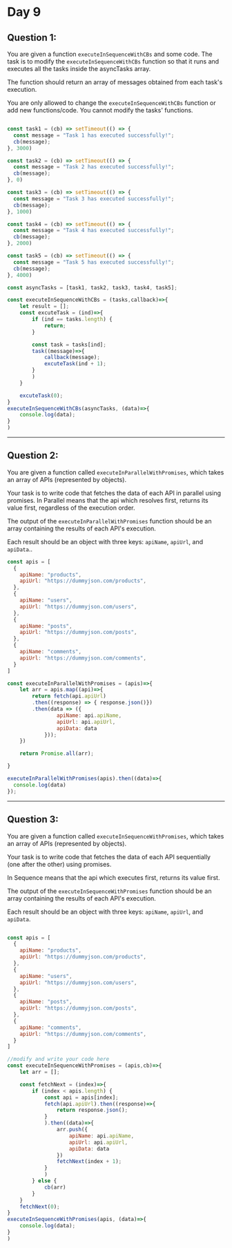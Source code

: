 
<h1>Day 9</h1>

## Question 1:

You are given a function `executeInSequenceWithCBs` and some code. The task is to
modify the `executeInSequenceWithCBs` function so that it runs and executes all
the tasks inside the asyncTasks array. 

The function should return an array of messages obtained from each task's
execution.

You are only allowed to change the `executeInSequenceWithCBs` function or add new
functions/code. You cannot modify the tasks' functions.

```javascript

const task1 = (cb) => setTimeout(() => {
  const message = "Task 1 has executed successfully!";
  cb(message);
}, 3000)

const task2 = (cb) => setTimeout(() => {
  const message = "Task 2 has executed successfully!";
  cb(message);
}, 0)

const task3 = (cb) => setTimeout(() => {
  const message = "Task 3 has executed successfully!";
  cb(message);
}, 1000)

const task4 = (cb) => setTimeout(() => {
  const message = "Task 4 has executed successfully!";
  cb(message);
}, 2000)

const task5 = (cb) => setTimeout(() => {
  const message = "Task 5 has executed successfully!";
  cb(message);
}, 4000)

const asyncTasks = [task1, task2, task3, task4, task5];

const executeInSequenceWithCBs = (tasks,callback)=>{
    let result = [];
    const excuteTask = (ind)=>{
        if (ind == tasks.length) {
            return;
        }

        const task = tasks[ind];
        task((message)=>{
            callback(message);
            excuteTask(ind + 1);
        }
        )
    }

    excuteTask(0);
}
executeInSequenceWithCBs(asyncTasks, (data)=>{
    console.log(data);
}
)


```

-------------------------------------------------------------------

## Question 2:

You are given a function called `executeInParallelWithPromises`, which takes an
array of APIs (represented by objects). 

Your task is to write code that fetches the data of each API in parallel using
promises. In Parallel means that the api which resolves first, returns its value
first, regardless of the execution order. 

The output of the `executeInParallelWithPromises` function should be an array
containing the results of each API's execution.

Each result should be an object with three keys: `apiName`, `apiUrl`, and
`apiData`..

```javascript
const apis = [
  {
    apiName: "products", 
    apiUrl: "https://dummyjson.com/products",
  }, 
  {
    apiName: "users", 
    apiUrl: "https://dummyjson.com/users",
  }, 
  {
    apiName: "posts", 
    apiUrl: "https://dummyjson.com/posts",
  }, 
  {
    apiName: "comments", 
    apiUrl: "https://dummyjson.com/comments",
  }
]

const executeInParallelWithPromises = (apis)=>{
    let arr = apis.map((api)=>{
        return fetch(api.apiUrl)
        .then((response) => { response.json()})
        .then(data => ({
                apiName: api.apiName,
                apiUrl: api.apiUrl,
                apiData: data
            }));
    })

    return Promise.all(arr);

}

executeInParallelWithPromises(apis).then((data)=>{
  console.log(data)
});
```

-------------------------------------------------------------------
## Question 3: 

You are given a function called `executeInSequenceWithPromises`, which takes an
array of APIs (represented by objects). 

Your task is to write code that fetches the data of each API sequentially (one
after the other) using promises. 

In Sequence means that the api which executes first, returns its value
first.

The output of the `executeInSequenceWithPromises` function should be an array
containing the results of each API's execution.

Each result should be an object with three keys: `apiName`, `apiUrl`, and
`apiData`.

```javascript

const apis = [
  {
    apiName: "products", 
    apiUrl: "https://dummyjson.com/products",
  }, 
  {
    apiName: "users", 
    apiUrl: "https://dummyjson.com/users",
  }, 
  {
    apiName: "posts", 
    apiUrl: "https://dummyjson.com/posts",
  }, 
  {
    apiName: "comments", 
    apiUrl: "https://dummyjson.com/comments",
  }
]

//modify and write your code here
const executeInSequenceWithPromises = (apis,cb)=>{
    let arr = [];

    const fetchNext = (index)=>{
        if (index < apis.length) {
            const api = apis[index];
            fetch(api.apiUrl).then((response)=>{
                return response.json();
            }
            ).then((data)=>{
                arr.push({
                    apiName: api.apiName,
                    apiUrl: api.apiUrl,
                    apiData: data
                })
                fetchNext(index + 1);
            }
            )
        } else {
            cb(arr)
        }
    }
    fetchNext(0);
}
executeInSequenceWithPromises(apis, (data)=>{
    console.log(data);
}
)



```
